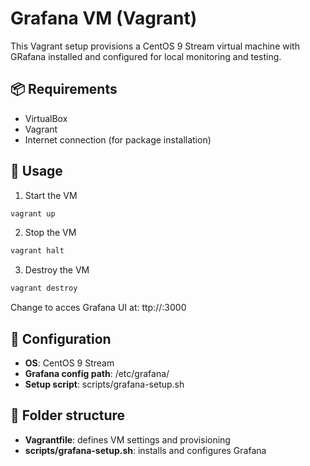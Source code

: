 # Grafana VM (Vagrant)

This Vagrant setup provisions a CentOS 9 Stream virtual machine with GRafana installed and configured for local monitoring and testing.

## 📦 Requirements

- VirtualBox
- Vagrant
- Internet connection (for package installation)

## 🚀 Usage

1. Start the VM

```bash
vagrant up
```

2. Stop the VM

```bash
vagrant halt
```

3. Destroy the VM

```bash
vagrant destroy
```

Change to acces Grafana UI at: ttp://<your-grafanas-ip>:3000

## 🔧 Configuration

- **OS**: CentOS 9 Stream  
- **Grafana config path**: /etc/grafana/  
- **Setup script**: scripts/grafana-setup.sh  

## 📁 Folder structure

- **Vagrantfile**: defines VM settings and provisioning  
- **scripts/grafana-setup.sh**: installs and configures Grafana